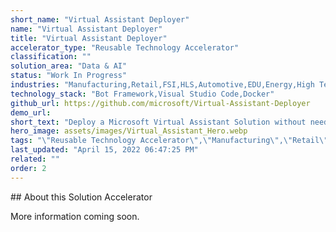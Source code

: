 ```yaml
---
short_name: "Virtual Assistant Deployer"
name: "Virtual Assistant Deployer"
title: "Virtual Assistant Deployer"
accelerator_type: "Reusable Technology Accelerator"
classification: ""
solution_area: "Data & AI"
status: "Work In Progress"
industries: "Manufacturing,Retail,FSI,HLS,Automotive,EDU,Energy,High Tech,Media and Entertainment,Professional Services,SLG,Horizontal"
technology_stack: "Bot Framework,Visual Studio Code,Docker"
github_url: https://github.com/microsoft/Virtual-Assistant-Deployer
demo_url: 
short_text: "Deploy a Microsoft Virtual Assistant Solution without needing to install all the prerequisite tools on your own machine"
hero_image: assets/images/Virtual_Assistant_Hero.webp
tags: "\"Reusable Technology Accelerator\",\"Manufacturing\",\"Retail\",\"FSI\",\"HLS\",\"Automotive\",\"EDU\",\"Energy\",\"High Tech\",\"Media and Entertainment\",\"Professional Services\",\"SLG\",\"Horizontal\",\"Bot Framework\",\"Visual Studio Code\",\"Docker\""
last_updated: "April 15, 2022 06:47:25 PM"
related: ""
order: 2
---
```

​​## About this Solution Accelerator

More information coming soon.
